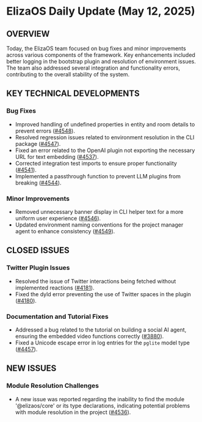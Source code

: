 # ElizaOS Daily Update (May 12, 2025)

## OVERVIEW 
Today, the ElizaOS team focused on bug fixes and minor improvements across various components of the framework. Key enhancements included better logging in the bootstrap plugin and resolution of environment issues. The team also addressed several integration and functionality errors, contributing to the overall stability of the system.

## KEY TECHNICAL DEVELOPMENTS

### Bug Fixes
- Improved handling of undefined properties in entity and room details to prevent errors ([#4548](https://github.com/elizaos/eliza/pull/4548)).
- Resolved regression issues related to environment resolution in the CLI package ([#4547](https://github.com/elizaos/eliza/pull/4547)).
- Fixed an error related to the OpenAI plugin not exporting the necessary URL for text embedding ([#4537](https://github.com/elizaos/eliza/pull/4537)).
- Corrected integration test imports to ensure proper functionality ([#4541](https://github.com/elizaos/eliza/pull/4541)).
- Implemented a passthrough function to prevent LLM plugins from breaking ([#4544](https://github.com/elizaos/eliza/pull/4544)).

### Minor Improvements
- Removed unnecessary banner display in CLI helper text for a more uniform user experience ([#4546](https://github.com/elizaos/eliza/pull/4546)).
- Updated environment naming conventions for the project manager agent to enhance consistency ([#4549](https://github.com/elizaos/eliza/pull/4549)).

## CLOSED ISSUES

### Twitter Plugin Issues
- Resolved the issue of Twitter interactions being fetched without implemented reactions ([#4181](https://github.com/elizaos/eliza/issues/4181)).
- Fixed the dyld error preventing the use of Twitter spaces in the plugin ([#4180](https://github.com/elizaos/eliza/issues/4180)).

### Documentation and Tutorial Fixes
- Addressed a bug related to the tutorial on building a social AI agent, ensuring the embedded video functions correctly ([#3880](https://github.com/elizaos/eliza/issues/3880)).
- Fixed a Unicode escape error in log entries for the `pglite` model type ([#4457](https://github.com/elizaos/eliza/issues/4457)).

## NEW ISSUES

### Module Resolution Challenges
- A new issue was reported regarding the inability to find the module '@elizaos/core' or its type declarations, indicating potential problems with module resolution in the project ([#4536](https://github.com/elizaos/eliza/issues/4536)).